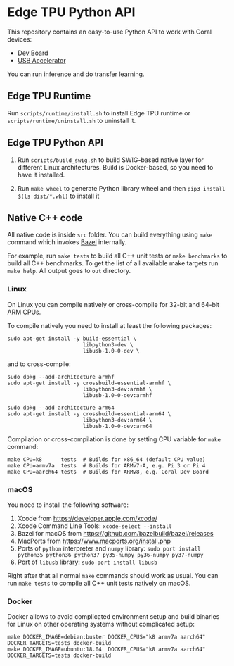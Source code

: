 # Edge TPU Python API

This repository contains an easy-to-use Python API to work with Coral devices:

* [Dev Board](https://coral.ai/products/dev-board/)
* [USB Accelerator](https://coral.ai/products/accelerator/)

You can run inference and do transfer learning.

## Edge TPU Runtime

Run `scripts/runtime/install.sh` to install Edge TPU runtime or
`scripts/runtime/uninstall.sh` to uninstall it.

## Edge TPU Python API

1. Run `scripts/build_swig.sh` to build SWIG-based native layer for different
   Linux architectures. Build is Docker-based, so you need to have it installed.

1. Run `make wheel` to generate Python library wheel and then
   `pip3 install $(ls dist/*.whl)` to install it

## Native C++ code

All native code is inside `src` folder. You can build everything using `make`
command which invokes [Bazel](https://bazel.build/) internally.

For example, run `make tests` to build all C++ unit tests or `make benchmarks`
to build all C++ benchmarks. To get the list of all available make targets run
`make help`. All output goes to `out` directory.

### Linux

On Linux you can compile natively or cross-compile for 32-bit and 64-bit ARM
CPUs.

To compile natively you need to install at least the following packages:

```
sudo apt-get install -y build-essential \
                        libpython3-dev \
                        libusb-1.0-0-dev \
```

and to cross-compile:

```
sudo dpkg --add-architecture armhf
sudo apt-get install -y crossbuild-essential-armhf \
                        libpython3-dev:armhf \
                        libusb-1.0-0-dev:armhf

sudo dpkg --add-architecture arm64
sudo apt-get install -y crossbuild-essential-arm64 \
                        libpython3-dev:arm64 \
                        libusb-1.0-0-dev:arm64
```

Compilation or cross-compilation is done by setting CPU variable for `make`
command:

```
make CPU=k8      tests  # Builds for x86_64 (default CPU value)
make CPU=armv7a  tests  # Builds for ARMv7-A, e.g. Pi 3 or Pi 4
make CPU=aarch64 tests  # Builds for ARMv8, e.g. Coral Dev Board
```

### macOS

You need to install the following software:

1. Xcode from https://developer.apple.com/xcode/
1. Xcode Command Line Tools: `xcode-select --install`
1. Bazel for macOS from https://github.com/bazelbuild/bazel/releases
1. MacPorts from https://www.macports.org/install.php
1. Ports of `python` interpreter and `numpy` library:
   `sudo port install python35 python36 python37 py35-numpy py36-numpy py37-numpy`
1. Port of `libusb` library: `sudo port install libusb`

Right after that all normal `make` commands should work as usual. You can run
`make tests` to compile all C++ unit tests natively on macOS.

### Docker

Docker allows to avoid complicated environment setup and build binaries for
Linux on other operating systems without complicated setup:
```
make DOCKER_IMAGE=debian:buster DOCKER_CPUS="k8 armv7a aarch64" DOCKER_TARGETS=tests docker-build
make DOCKER_IMAGE=ubuntu:18.04  DOCKER_CPUS="k8 armv7a aarch64" DOCKER_TARGETS=tests docker-build
```
